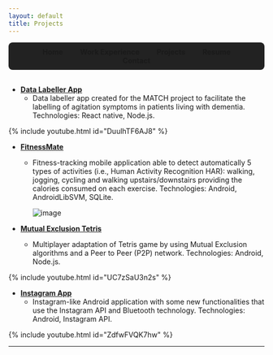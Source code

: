 ```yaml
---
layout: default
title: Projects
---
```


<nav style="background-color: #222; padding: 10px; text-align: center; border-radius: 8px; margin-bottom: 30px;">
  <a href="/" style="text-decoration: none; margin: 0 15px; font-weight: bold; color: {% if page.title == 'Home' %}#8f0{% else %}white{% endif %};">Home</a>
  <a href="/work_experience" style="text-decoration: none; margin: 0 15px; font-weight: bold; color: {% if page.title == 'Work Experience' %}#8f0{% else %}white{% endif %};">Work Experience</a>
  <a href="/projects" style="text-decoration: none; margin: 0 15px; font-weight: bold; color: {% if page.title == 'Projects' %}#8f0{% else %}white{% endif %};">Projects</a>
  <a href="/resume" style="text-decoration: none; margin: 0 15px; font-weight: bold; color: {% if page.title == 'Resume' %}#8f0{% else %}white{% endif %};">Resume</a>
  <a href="/contact" style="text-decoration: none; margin: 0 15px; font-weight: bold; color: {% if page.title == 'Contact' %}#8f0{% else %}white{% endif %};">Contact</a>
</nav>


- [**Data Labeller App**](https://github.com/stevcabello/CMAI-Labeller-App)
  - Data labeller app created for the MATCH project to facilitate the labelling of agitation symptoms in patients living with dementia. Technologies: React native, Node.js.
    
{% include youtube.html id="DuulhTF6AJ8" %}

    
- [**FitnessMate**](https://github.com/stevcabello/FitnessMate)
  - Fitness-tracking mobile application able to detect automatically 5 types of activities (i.e., Human Activity Recognition HAR): walking, jogging, cycling and walking upstairs/downstairs providing the calories consumed on each exercise. Technologies: Android, AndroidLibSVM, SQLite.

    ![image](https://github.com/stevcabello/stevcabello.github.io/assets/5056125/525bdcc1-6df8-46cf-a908-0689a6142b61)


- [**Mutual Exclusion Tetris**](https://github.com/stevcabello/Tetris_mutual_exclusion)
  - Multiplayer adaptation of Tetris game by using Mutual Exclusion algorithms and a Peer to Peer (P2P) network. Technologies: Android, Node.js.
    
{% include youtube.html id="UC7zSaU3n2s" %}
  
- [**Instagram App**](https://github.com/stevcabello/Instagram_app.git)
  - Instagram-like Android application with some new functionalities that use the Instagram API and Bluetooth technology.  Technologies: Android, Instagram API.

{% include youtube.html id="ZdfwFVQK7hw" %}


  
    
---
